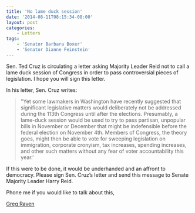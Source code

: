 ```yaml
---
title: 'No lame duck session'
date: '2014-08-11T08:15:34-08:00'
layout: post
categories:
    - Letters
tags:
    - 'Senator Barbara Boxer'
    - 'Senator Dianne Feinstein'
---
```


Sen. Ted Cruz is circulating a letter asking Majority Leader Reid not to call a lame duck session of Congress in order to pass controversial pieces of legislation. I hope you will sign this letter.

In his letter, Sen. Cruz writes:

> "Yet some lawmakers in Washington have recently suggested that significant legislative matters would deliberately not be addressed during the 113th Congress until after the elections. Presumably, a lame-duck session would be used to try to pass partisan, unpopular bills in November or December that might be indefensible before the federal election on November 4th. Members of Congress, the theory goes, might then be able to vote for sweeping legislation on immigration, corporate cronyism, tax increases, spending increases, and other such matters without any fear of voter accountability this year.’

If this were to be done, it would be underhanded and an affront to democracy. Please sign Sen. Cruz’s letter and send this message to Senate Majority Leader Harry Reid.

Phone me if you would like to talk about this,

[Greg Raven](https://www.gregraven.org/)